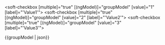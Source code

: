 <soft-checkbox [multiple]="true" [(ngModel)]="groupModel" [value]="1" [label]="'Value1'"></soft-checkbox>
<soft-checkbox [multiple]="true" [(ngModel)]="groupModel" [value]="2" [label]="'Value2'"></soft-checkbox>
<soft-checkbox [multiple]="true" [(ngModel)]="groupModel" [value]="3" [label]="'Value3'"></soft-checkbox>
<div>
  {{groupModel | json}}
</div>